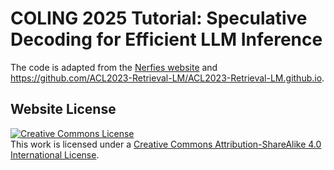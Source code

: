 # COLING 2025 Tutorial: Speculative Decoding for Efficient LLM Inference

The code is adapted from the [Nerfies website](https://nerfies.github.io/) and https://github.com/ACL2023-Retrieval-LM/ACL2023-Retrieval-LM.github.io.


## Website License
<a rel="license" href="http://creativecommons.org/licenses/by-sa/4.0/"><img alt="Creative Commons License" style="border-width:0" src="https://i.creativecommons.org/l/by-sa/4.0/88x31.png" /></a><br />This work is licensed under a <a rel="license" href="http://creativecommons.org/licenses/by-sa/4.0/">Creative Commons Attribution-ShareAlike 4.0 International License</a>.
